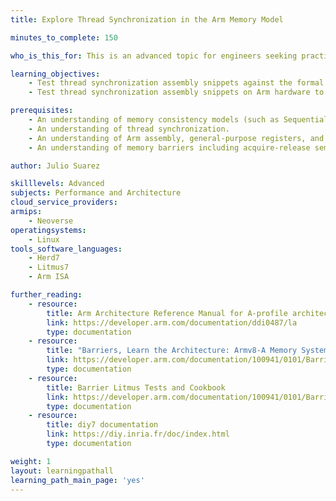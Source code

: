 ```yaml
---
title: Explore Thread Synchronization in the Arm Memory Model

minutes_to_complete: 150

who_is_this_for: This is an advanced topic for engineers seeking practical ways to test thread synchronization approaches in the Arm memory model.

learning_objectives:
    - Test thread synchronization assembly snippets against the formal definition of the Arm Memory Model.
    - Test thread synchronization assembly snippets on Arm hardware to compare against the formal Arm Memory Model, and compare the results. 

prerequisites:
    - An understanding of memory consistency models (such as Sequential Consistency, Weak Ordering, Relaxed Consistency, and Processor Consistency).
    - An understanding of thread synchronization.
    - An understanding of Arm assembly, general-purpose registers, and how to find information on Arm assembly instructions.
    - An understanding of memory barriers including acquire-release semantics.

author: Julio Suarez

skilllevels: Advanced
subjects: Performance and Architecture
cloud_service_providers:
armips:
    - Neoverse
operatingsystems:
    - Linux
tools_software_languages:
    - Herd7
    - Litmus7
    - Arm ISA

further_reading:
    - resource:
        title: Arm Architecture Reference Manual for A-profile architecture
        link: https://developer.arm.com/documentation/ddi0487/la
        type: documentation
    - resource:
        title: "Barriers, Learn the Architecture: Armv8-A Memory Systems."
        link: https://developer.arm.com/documentation/100941/0101/Barriers
        type: documentation
    - resource:
        title: Barrier Litmus Tests and Cookbook
        link: https://developer.arm.com/documentation/100941/0101/Barriers
        type: documentation
    - resource:
        title: diy7 documentation
        link: https://diy.inria.fr/doc/index.html
        type: documentation

weight: 1
layout: learningpathall
learning_path_main_page: 'yes'
---
```

